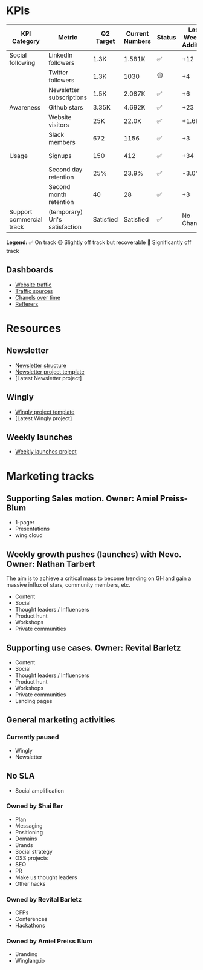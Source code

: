 # KPIs

| KPI Category            | Metric                   | Q2 Target | Current Numbers | Status  | Last Week's Addition | This Week's Addition | Links to Data Source               |
|-------------------------|--------------------------|-----------|-----------------|---------|----------------------|----------------------|------------------------------------|
| Social following        | LinkedIn followers       | 1.3K      | 1.581K          | ✅      | +12                  | +7                   | [LinkedIn](https://www.linkedin.com/company/80551652/admin/analytics/followers/) |
|                         | Twitter followers        | 1.3K      | 1030            | 🟡      | +4                   | +14                   | [Twitter](https://twitter.com/winglangio) |
|                         | Newsletter subscriptions | 1.5K      | 2.087K          | ✅      | +6                   | +1                  | [Newsletter](https://app-eu1.hubspot.com/contacts/26754295/lists/7/filters) |
| Awareness               | Github stars             | 3.35K     | 4.692K          | ✅      | +23                  | +69                 | [GitHub](https://github.com/winglang/wing/stargazers) |
|                         | Website visitors         | 25K       | 22.0K           | ✅      | +1.6K                | +1.9K                | [Analytics Platform](https://analytics.google.com/analytics/web/#/p343452879/reports/intelligenthome)  |
|                         | Slack members            | 672       | 1156            | ✅      | +3                   | +0                  | [Slack](https://app.slack.com/client/T047MKK5ZHT/C047QFSUL5R?cdn_fallback=2) |
| Usage                   | Signups                  | 150       | 412             | ✅      | +34                  | +32                  | [Signup Platform](https://app.amplitude.com/analytics/monada/chart/gqidau6l/edit/mq1mftax) |
|                         | Second day retention     | 25%       | 23.9%            | ✅     | -3.0%                | -6.4%                   | [Amplitude](https://app.amplitude.com/analytics/monada/chart/hv45hf2f/edit/5d54czf9) |
|                         | Second month retention   | 40        | 28              | ✅      | +3                   | +0                   | [Amplitude](https://app.amplitude.com/analytics/monada/chart/hv45hf2f/edit/oht59z4s) |
| Support commercial track| (temporary) Uri's satisfaction | Satisfied | Satisfied | ✅      | No Change            | No Change            | [Uri's Slack](https://app.slack.com/client/T047MKK5ZHT?cdn_fallback=2) |




**Legend:**
✅ On track
🟡 Slightly off track but recoverable
🔴 Significantly off track

## Dashboards
- [Website traffic](https://lookerstudio.google.com/reporting/d68b9393-2267-4779-ac4a-64c57da9e88b/page/pjDjD/edit)
- [Traffic sources](https://lookerstudio.google.com/reporting/d68b9393-2267-4779-ac4a-64c57da9e88b/page/p_0zn4yi08bd/edit)
- [Chanels over time](https://lookerstudio.google.com/reporting/d68b9393-2267-4779-ac4a-64c57da9e88b/page/p_atvkd4sscd/edit)
- [Refferers](https://lookerstudio.google.com/reporting/d68b9393-2267-4779-ac4a-64c57da9e88b/page/p_a0v8tinldd/edit)


# Resources

## Newsletter
- [Newsletter structure](https://github.com/winglang/gtm/blob/main/newsletter/structure.md)
- [Newsletter project template](https://github.com/winglang/gtm/blob/main/newsletter/project%20template.md)
- [Latest Newsletter project]

## Wingly
- [Wingly project template](https://docs.google.com/document/d/1e4ucQSeX3Tp7OVl9RTewwM8ZMvUKukgd38432M5K_kk/edit)
- [Latest Wingly project]

## Weekly launches
- [Weekly launches project](https://www.notion.so/winghq/abbcce5dc27b46dc8112e73873614e49?v=c0f0579bb9304e2da47db7f88fbdabfd)

# Marketing tracks
## Supporting Sales motion. Owner: Amiel Preiss-Blum
- 1-pager
- Presentations
- wing.cloud
 
## Weekly growth pushes (launches) with Nevo. Owner: Nathan Tarbert
The aim is to achieve a critical mass to become trending on GH and gain a massive influx of stars, community members, etc.
- Content
- Social
- Thought leaders / Influencers
- Product hunt
- Workshops
- Private communities

## Supporting use cases. Owner: Revital Barletz
- Content
- Social
- Thought leaders / Influencers
- Product hunt
- Workshops
- Private communities
- Landing pages

## General marketing activities

### Currently paused
- Wingly
- Newsletter

## No SLA
- Social amplification

### Owned by Shai Ber
- Plan
- Messaging
- Positioning
- Domains
- Brands
- Social strategy
- OSS projects
- SEO
- PR
- Make us thought leaders
- Other hacks

### Owned by Revital Barletz
- CFPs
- Conferences
- Hackathons
  
### Owned by Amiel Preiss Blum
- Branding
- Winglang.io
